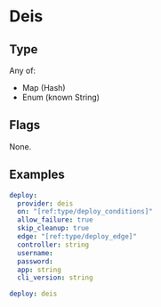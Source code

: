 # Deis



## Type

Any of:

* Map (Hash)
* Enum (known String)

## Flags

None.


## Examples

```yaml
deploy:
  provider: deis
  on: "[ref:type/deploy_conditions]"
  allow_failure: true
  skip_cleanup: true
  edge: "[ref:type/deploy_edge]"
  controller: string
  username: 
  password: 
  app: string
  cli_version: string
```

```yaml
deploy: deis

```
